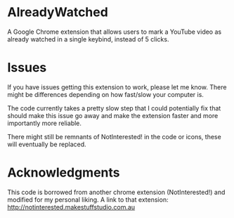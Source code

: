 # AlreadyWatched

A Google Chrome extension that allows users to mark a YouTube video as already watched in a single keybind, instead of 5 clicks.


# Issues

If you have issues getting this extension to work, please let me know. There might be differences depending on how fast/slow your computer is.

The code currently takes a pretty slow step that I could potentially fix that should make this issue go away and make the extension faster and more importantly more reliable.

There might still be remnants of NotInterested! in the code or icons, these will eventually be replaced.

# Acknowledgments

This code is borrowed from another chrome extension (NotInterested!) and modified for my personal liking. A link to that extension: http://notinterested.makestuffstudio.com.au
